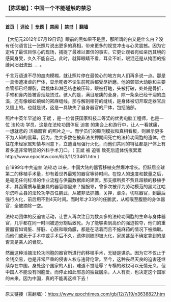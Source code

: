### 【陈思敏】：中国一个不能碰触的禁忌

---

#### [首页](../../../..?n3638827) &nbsp;|&nbsp; [评论](../../../../../epoch-comment?n3638827) &nbsp;|&nbsp; [专题](../../../../../epoch-special?n3638827) &nbsp;|&nbsp; [禁闻](../../../../../epoch-news?n3638827) &nbsp;|&nbsp; [禁书](../../../../../books?n3638827) &nbsp;|&nbsp; [翻墙](https://github.com/gfw-breaker/nogfw/blob/master/README.md?n3638827)


<div class="post_content" id="artbody" itemprop="articleBody">
 <!-- article content begin -->
 <p>
  【大纪元2012年07月19日讯】眼前的黑如果不是黑，那所谓的白又是什么白？没有任何语言比一张照片说出更多的真相，带来更多的视觉冲击与心灵震撼。因为它定格了最怵目惊心的现场，捕捉了最难以置信的事实。它更让观者宛如亲历其境的感同身受，久久不能自己。此时，就算眼睛不看，耳朵不听，眼泪还是从掩面的指缝间汨汨流出……。
 </p>
 <p>
  千言万语道不尽的血肉模糊，就让照片停在最惊心的地方向人们再多说一点。那是一具惨遭凌虐的尸体，显示死者不论生前死后都受尽折磨。他的颈部大动脉和主要血管都已经爆裂，扁桃体和淋巴结也被压碎，眼被打瞎，头被打破，处处是骨折，手臂和鼻内皆被香烟烧烫过。骇人的是，满目疮痍的全身，除一条条已经干涸的血溪，还有像蜈蚣蜿蜒的密麻缝线。那与解剖相符的缝线，是身体被切开取走器官后又缝上的。也就是说，这是一具缺失了自身器官的尸体，包括脑部。
 </p>
 <p>
  照片中英年早逝的
  <ok href="https://www.epochtimes.com/gb/tag/%E7%8E%8B%E6%96%8C.html">
   王斌
  </ok>
  ，是一位曾获国家科技二等奖的优秀电脑工程师，也是一位
  <ok href="https://www.epochtimes.com/gb/tag/%E6%B3%95%E8%BD%AE%E5%8A%9F.html">
   法轮功
  </ok>
  学员。这是在法轮功团体反
  <ok href="https://www.epochtimes.com/gb/tag/%E8%BF%AB%E5%AE%B3.html">
   迫害
  </ok>
  的集会上和游行中，让人一看就痛，一想就悲的
  <ok href="https://www.epochtimes.com/gb/tag/%E6%B4%BB%E6%91%98%E5%99%A8%E5%AE%98.html">
   活摘器官
  </ok>
  的照片之一。而学员们的酷刑模拟和真相看板，则展示更多不为人知的黑幕。因为，绝大多数在被非法关押期间死亡的法轮功同胞的遗体，往往在未经家属知情与同意下，立遭当局强行火化，而他们共同的特征都是尸体上有着多道非常明显的外科手术刀口。（
  <ok href="https://www.epochtimes.com/gb/tag/%E7%8E%8B%E6%96%8C.html">
   王斌
  </ok>
  被
  <ok href="https://www.epochtimes.com/gb/tag/%E8%BF%AB%E5%AE%B3.html">
   迫害
  </ok>
  致死后遗体伤痕累累
  <ok href="http://www.epochtw.com/6/3/11/23461.htm" target="_blank">
   http://www.epochtw.com/6/3/11/23461.htm
  </ok>
  ）
 </p>
 <p>
  自1999年中共迫害
  <ok href="https://www.epochtimes.com/gb/tag/%E6%B3%95%E8%BD%AE%E5%8A%9F.html">
   法轮功
  </ok>
  以来，中国大陆的器官移植突然爆冲增长。但跃居全球第二的移植手术量，却有着世界最短的器官等待时间。在惊人的速度和数量之后，是毫无任何标准的作业流程与供需数据库的建置。那支撑所费不赀且超额的移植手术，其亟需质与量兼具的器官哪里来？据报导，曾多次被评为劳动模范的黑龙江哈尔滨呼兰县的法轮功学员任鹏武，从被非法抓捕，关押，虐杀，切除器官，到最后强行火化，前后用不到4天时间。而时年才33岁的任鹏武，从咽喉至腹腔的身体器官，全被摘除一空。
 </p>
 <p>
  法轮功团体的反迫害活动，让世人再次注目为数众多的法轮功同胞的生命与身体器官，几乎都在同一时间被迫分割后致死。为了能够卖到高价的强迫掠夺，他们的重要器官如肾脏、肝脏、心脏和眼角膜，都是在活着而且不施麻药的情况下被摘取。而他们或死于手术中或手术后不久，遗体则随即被火化，家属甚至不确定拿到的是否真是亲人的骨灰。
 </p>
 <p>
  然而这种活摘法轮功同胞的器官所进行的移植手术，无疑是谋杀。因为它不仅止于金钱交易，也是非常严重的侵害人权与违背伦常。至今，这种丧尽天良的迫害还继续存在中国，身处这个国家的人们，难道不觉耻辱？专横的政权可以无情无义，但中国人不能没有同胞爱。而停止如此邪恶的独裁屠杀，人人有责，也决定这个国家的未来。因为中国，真的不能再这样下去！
 </p>
 <p>
  <!-- article content end -->
  <div id="below_article_ad">
  </div>
 </p>
</div>


---

原文链接（需翻墙）：https://www.epochtimes.com/gb/12/7/19/n3638827.htm
